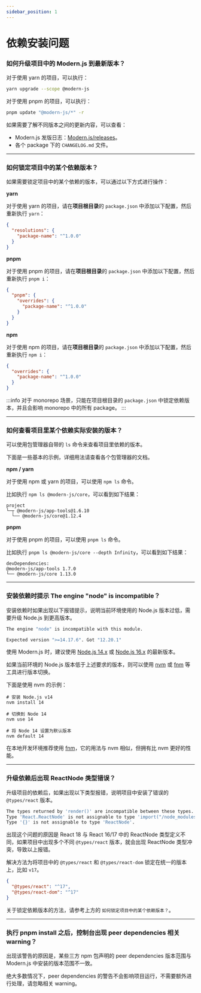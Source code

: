 ```yaml
---
sidebar_position: 1
---
```


# 依赖安装问题

### 如何升级项目中的 Modern.js 到最新版本？

对于使用 yarn 的项目，可以执行：

```bash
yarn upgrade --scope @modern-js
```

对于使用 pnpm 的项目，可以执行：

```bash
pnpm update "@modern-js/*" -r
```

如果需要了解不同版本之间的更新内容，可以查看：

- Modern.js 发版日志：[Modern.js/releases](https://github.com/modern-js-dev/modern.js/releases)。
- 各个 package 下的 `CHANGELOG.md` 文件。

---

### 如何锁定项目中的某个依赖版本？

如果需要锁定项目中的某个依赖的版本，可以通过以下方式进行操作：

**yarn**

对于使用 yarn 的项目，请在**项目根目录**的 `package.json` 中添加以下配置，然后重新执行 `yarn`：

```json
{
  "resolutions": {
    "package-name": "^1.0.0"
  }
}
```

**pnpm**

对于使用 pnpm 的项目，请在**项目根目录**的 `package.json` 中添加以下配置，然后重新执行 `pnpm i`：

```json
{
  "pnpm": {
    "overrides": {
      "package-name": "^1.0.0"
    }
  }
}
```

**npm**

对于使用 npm 的项目，请在**项目根目录**的 `package.json` 中添加以下配置，然后重新执行 `npm i`：

```json
{
  "overrides": {
    "package-name": "^1.0.0"
  }
}
```

:::info
对于 monorepo 场景，只能在项目根目录的 `package.json` 中锁定依赖版本，并且会影响 monorepo 中的所有 package。
:::

---

### 如何查看项目里某个依赖实际安装的版本？

可以使用包管理器自带的 `ls` 命令来查看项目里依赖的版本。

下面是一些基本的示例，详细用法请查看各个包管理器的文档。

**npm / yarn**

对于使用 npm 或 yarn 的项目，可以使用 `npm ls` 命令。

比如执行 `npm ls @modern-js/core`，可以看到如下结果：

```
project
└─┬ @modern-js/app-tools@1.6.10
  └── @modern-js/core@1.12.4
```

**pnpm**

对于使用 pnpm 的项目，可以使用 `pnpm ls` 命令。

比如执行 `pnpm ls @modern-js/core --depth Infinity`，可以看到如下结果：

```
devDependencies:
@modern-js/app-tools 1.7.0
└── @modern-js/core 1.13.0
```

---

### 安装依赖时提示 The engine "node" is incompatible？

安装依赖时如果出现以下报错提示，说明当前环境使用的 Node.js 版本过低，需要升级 Node.js 到更高版本。

```bash
The engine "node" is incompatible with this module.

Expected version ">=14.17.6". Got "12.20.1"
```

使用 Modern.js 时，建议使用 [Node.js 14.x](https://nodejs.org/download/release/latest-v14.x/) 或 [Node.js 16.x](https://nodejs.org/download/release/latest-v16.x/) 的最新版本。

如果当前环境的 Node.js 版本低于上述要求的版本，则可以使用 [nvm](https://github.com/nvm-sh/nvm) 或 [fnm](https://github.com/Schniz/fnm) 等工具进行版本切换。

下面是使用 nvm 的示例：

```
# 安装 Node.js v14
nvm install 14

# 切换到 Node 14
nvm use 14

# 将 Node 14 设置为默认版本
nvm default 14
```

在本地开发环境推荐使用 [fnm](https://github.com/Schniz/fnm)，它的用法与 nvm 相似，但拥有比 nvm 更好的性能。

---

### 升级依赖后出现 ReactNode 类型错误？

升级项目的依赖后，如果出现以下类型报错，说明项目中安装了错误的 `@types/react` 版本。

```bash
The types returned by 'render()' are incompatible between these types.
Type 'React.ReactNode' is not assignable to type 'import("/node_modules/@types/react/index").ReactNode'.
Type '{}' is not assignable to type 'ReactNode'.
```

出现这个问题的原因是 React 18 与 React 16/17 中的 ReactNode 类型定义不同，如果项目中出现多个不同 `@types/react` 版本，就会出现 ReactNode 类型冲突，导致以上报错。

解决方法为将项目中的 `@types/react` 和 `@types/react-dom` 锁定在统一的版本上，比如 `v17`。

```json
{
  "@types/react": "^17",
  "@types/react-dom": "^17"
}
```

关于锁定依赖版本的方法，请参考上方的 `如何锁定项目中的某个依赖版本？`。

---

### 执行 pnpm install 之后，控制台出现 peer dependencies 相关 warning？

出现该警告的原因是，某些三方 npm 包声明的 peer dependencies 版本范围与 Modern.js 中安装的版本范围不一致。

绝大多数情况下，peer dependencies 的警告不会影响项目运行，不需要额外进行处理，请忽略相关 warning。
